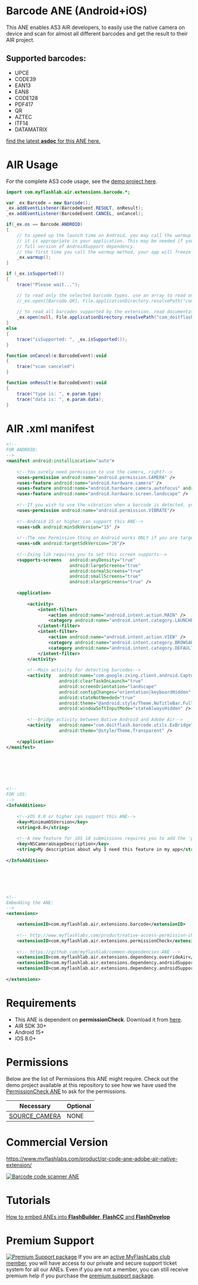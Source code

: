 # Barcode ANE (Android+iOS)
This ANE enables AS3 AIR developers, to easily use the native camera on device and scan for almost all different barcodes and get the result to their AIR project.

## Supported barcodes:
* UPCE
* CODE39
* EAN13
* EAN8
* CODE128
* PDF417
* QR
* AZTEC
* ITF14
* DATAMATRIX

[find the latest **asdoc** for this ANE here.](http://myflashlab.github.io/asdoc/com/myflashlab/air/extensions/barcode/package-detail.html)

# AIR Usage
For the complete AS3 code usage, see the [demo project here](https://github.com/myflashlab/barcode-ANE/blob/master/AIR/src/MainFinal.as).

```actionscript
import com.myflashlab.air.extensions.barcode.*;

var _ex:Barcode = new Barcode();
_ex.addEventListener(BarcodeEvent.RESULT, onResult);
_ex.addEventListener(BarcodeEvent.CANCEL, onCancel);

if(_ex.os == Barcode.ANDROID)
{
	// to speed up the launch time on Android, you may call the warmup method when
	// it is appropriate in your application. This may be needed if you are using the
	// full version of AndroidSupport dependency.
	// the first time you call the warmup method, your app will freeze for a few seconds...
	_ex.warmup();			
}

if (_ex.isSupported())
{
	trace("Please wait...");

	// to read only the selected barcode types. use an array to read one or more barcodes
    //_ex.open([Barcode.QR], File.applicationDirectory.resolvePath("com_doitflash_barcode_beep.mp3"), true, "Cancel");
	
	// to read all barcodes supported by the extension. read documentations to know which barcodes are supported.
	_ex.open(null, File.applicationDirectory.resolvePath("com_doitflash_barcode_beep.mp3"), true, "Cancel");
}
else
{
	trace("isSupported: ", _ex.isSupported());
}

function onCancel(e:BarcodeEvent):void
{
    trace("scan canceled")
}

function onResult(e:BarcodeEvent):void
{
    trace("type is: ", e.param.type)
	trace("data is: ", e.param.data);
}
```

# AIR .xml manifest
```xml
<!--
FOR ANDROID:
-->
<manifest android:installLocation="auto">
	
	<!--You surely need permission to use the camera, right?-->
	<uses-permission android:name="android.permission.CAMERA" />
	<uses-feature android:name="android.hardware.camera" />
	<uses-feature android:name="android.hardware.camera.autofocus" android:required="false" />
	<uses-feature android:name="android.hardware.screen.landscape" />
	
	<!--If you wish to use the vibration when a barcode is detected, you need to set the permission like below-->
	<uses-permission android:name="android.permission.VIBRATE"/>
	
	<!--Android 15 or higher can support this ANE-->
	<uses-sdk android:minSdkVersion="15" />
	
	<!--The new Permission thing on Android works ONLY if you are targetting Android SDK 23 or higher-->
	<uses-sdk android:targetSdkVersion="26"/>
	
	<!--Zxing lib requires you to set this screen supports-->
	<supports-screens 	android:anyDensity="true" 
						android:largeScreens="true" 
						android:normalScreens="true" 
						android:smallScreens="true" 
						android:xlargeScreens="true" />
		
	<application>
		
		<activity>
			<intent-filter>
				<action android:name="android.intent.action.MAIN" />
				<category android:name="android.intent.category.LAUNCHER" />
			</intent-filter>
			<intent-filter>
				<action android:name="android.intent.action.VIEW" />
				<category android:name="android.intent.category.BROWSABLE" />
				<category android:name="android.intent.category.DEFAULT" />
			</intent-filter>
		</activity>
		
		<!--Main activity for detecting barcodes-->
		<activity 	android:name="com.google.zxing.client.android.CaptureActivity" 
					android:clearTaskOnLaunch="true" 
					android:screenOrientation="landscape" 
					android:configChanges="orientation|keyboardHidden" 
					android:stateNotNeeded="true" 
					android:theme="@android:style/Theme.NoTitleBar.Fullscreen" 
					android:windowSoftInputMode="stateAlwaysHidden" />
		
		<!--bridge activity between Native Android and Adobe Air-->
		<activity 	android:name="com.doitflash.barcode.utils.ExBridge" 
					android:theme="@style/Theme.Transparent" />
		
	</application>
</manifest>







<!--
FOR iOS:
-->
<InfoAdditions>
	
	<!--iOS 8.0 or higher can support this ANE-->
	<key>MinimumOSVersion</key>
	<string>8.0</string>
	
	<!--A new feature for iOS 10 submissions requires you to add the 'purpose string' to your app when accessing a user's private data-->
	<key>NSCameraUsageDescription</key>
	<string>My description about why I need this feature in my app</string>
	
</InfoAdditions>






<!--
Embedding the ANE:
-->
<extensions>

	<extensionID>com.myflashlab.air.extensions.barcode</extensionID>
	
	<!-- http://www.myflashlabs.com/product/native-access-permission-check-settings-menu-air-native-extension/ -->
	<extensionID>com.myflashlab.air.extensions.permissionCheck</extensionID>
	
	<!-- https://github.com/myflashlab/common-dependencies-ANE -->
	<extensionID>com.myflashlab.air.extensions.dependency.overrideAir</extensionID>
	<extensionID>com.myflashlab.air.extensions.dependency.androidSupport.v4</extensionID>
	<extensionID>com.myflashlab.air.extensions.dependency.androidSupport.core</extensionID>
	
</extensions>
```

# Requirements
* This ANE is dependent on **permissionCheck**. Download it from [here](http://www.myflashlabs.com/product/native-access-permission-check-settings-menu-air-native-extension/).
* AIR SDK 30+
* Android 15+
* iOS 8.0+

# Permissions
Below are the list of Permissions this ANE might require. Check out the demo project available at this repository to see how we have used the [PermissionCheck ANE](http://www.myflashlabs.com/product/native-access-permission-check-settings-menu-air-native-extension/) to ask for the permissions.

Necessary | Optional
--------------------------- | ---------------------------
[SOURCE_CAMERA](https://myflashlab.github.io/asdoc/com/myflashlab/air/extensions/nativePermissions/PermissionCheck.html#SOURCE_CAMERA) | NONE

# Commercial Version
https://www.myflashlabs.com/product/qr-code-ane-adobe-air-native-extension/

[![Barcode code scanner ANE](https://www.myflashlabs.com/wp-content/uploads/2015/11/product_adobe-air-ane-extension-qr-code-2018-595x738.jpg)](https://www.myflashlabs.com/product/qr-code-ane-adobe-air-native-extension/)

# Tutorials
[How to embed ANEs into **FlashBuilder**, **FlashCC** and **FlashDevelop**](https://www.youtube.com/watch?v=Oubsb_3F3ec&list=PL_mmSjScdnxnSDTMYb1iDX4LemhIJrt1O)  

# Premium Support #
[![Premium Support package](https://www.myflashlabs.com/wp-content/uploads/2016/06/professional-support.jpg)](https://www.myflashlabs.com/product/myflashlabs-support/)
If you are an [active MyFlashLabs club member](https://www.myflashlabs.com/product/myflashlabs-club-membership/), you will have access to our private and secure support ticket system for all our ANEs. Even if you are not a member, you can still receive premium help if you purchase the [premium support package](https://www.myflashlabs.com/product/myflashlabs-support/).